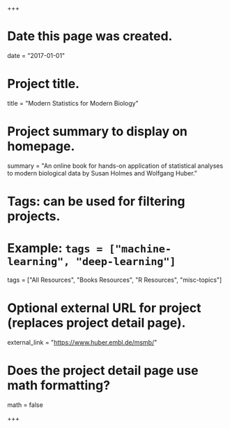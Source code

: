 +++
# Date this page was created.
date = "2017-01-01"


# Project title.
title = "Modern Statistics for Modern Biology"

# Project summary to display on homepage.
summary = "An online book for hands-on application of statistical analyses to modern biological data by Susan Holmes and Wolfgang Huber."

# Tags: can be used for filtering projects.
# Example: `tags = ["machine-learning", "deep-learning"]`
tags = ["All Resources", "Books Resources", "R Resources", "misc-topics"]

# Optional external URL for project (replaces project detail page).
external_link = "https://www.huber.embl.de/msmb/"

# Does the project detail page use math formatting?
math = false

+++
